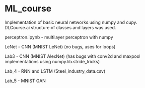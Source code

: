 # ML_course
Implementation of basic neural networks using numpy and cupy. DLCourse.ai structure of classes and layers was used.

perceptron.ipynb - multilayer perceptron with numpy

LeNet - CNN (MNIST LeNet) (no bugs, uses for loops)

Lab3 - CNN (MNIST AlexNet) (has bugs with conv2d and maxpool implementations using numpy.lib.stride_tricks)

Lab_4 - RNN and LSTM (Steel_industry_data.csv)

Lab_5 - MNIST GAN 
